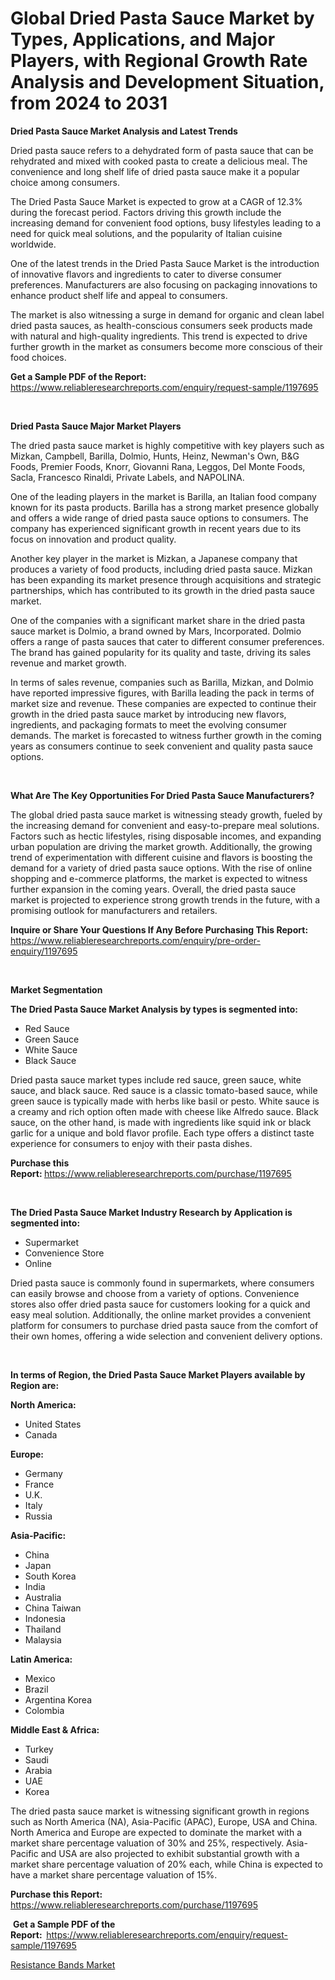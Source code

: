 <p><h1>Global Dried Pasta Sauce Market by Types, Applications, and Major Players, with Regional Growth Rate Analysis and Development Situation, from 2024 to 2031</h1></p><p><strong>Dried Pasta Sauce Market Analysis and Latest Trends</strong></p>
<p><p>Dried pasta sauce refers to a dehydrated form of pasta sauce that can be rehydrated and mixed with cooked pasta to create a delicious meal. The convenience and long shelf life of dried pasta sauce make it a popular choice among consumers.</p><p>The Dried Pasta Sauce Market is expected to grow at a CAGR of 12.3% during the forecast period. Factors driving this growth include the increasing demand for convenient food options, busy lifestyles leading to a need for quick meal solutions, and the popularity of Italian cuisine worldwide.</p><p>One of the latest trends in the Dried Pasta Sauce Market is the introduction of innovative flavors and ingredients to cater to diverse consumer preferences. Manufacturers are also focusing on packaging innovations to enhance product shelf life and appeal to consumers.</p><p>The market is also witnessing a surge in demand for organic and clean label dried pasta sauces, as health-conscious consumers seek products made with natural and high-quality ingredients. This trend is expected to drive further growth in the market as consumers become more conscious of their food choices.</p></p>
<p><strong>Get a Sample PDF of the Report:&nbsp;</strong> <a href="https://www.reliableresearchreports.com/enquiry/request-sample/1197695">https://www.reliableresearchreports.com/enquiry/request-sample/1197695</a></p>
<p>&nbsp;</p>
<p><strong>Dried Pasta Sauce Major Market Players</strong></p>
<p><p>The dried pasta sauce market is highly competitive with key players such as Mizkan, Campbell, Barilla, Dolmio, Hunts, Heinz, Newman's Own, B&G Foods, Premier Foods, Knorr, Giovanni Rana, Leggos, Del Monte Foods, Sacla, Francesco Rinaldi, Private Labels, and NAPOLINA. </p><p>One of the leading players in the market is Barilla, an Italian food company known for its pasta products. Barilla has a strong market presence globally and offers a wide range of dried pasta sauce options to consumers. The company has experienced significant growth in recent years due to its focus on innovation and product quality.</p><p>Another key player in the market is Mizkan, a Japanese company that produces a variety of food products, including dried pasta sauce. Mizkan has been expanding its market presence through acquisitions and strategic partnerships, which has contributed to its growth in the dried pasta sauce market.</p><p>One of the companies with a significant market share in the dried pasta sauce market is Dolmio, a brand owned by Mars, Incorporated. Dolmio offers a range of pasta sauces that cater to different consumer preferences. The brand has gained popularity for its quality and taste, driving its sales revenue and market growth.</p><p>In terms of sales revenue, companies such as Barilla, Mizkan, and Dolmio have reported impressive figures, with Barilla leading the pack in terms of market size and revenue. These companies are expected to continue their growth in the dried pasta sauce market by introducing new flavors, ingredients, and packaging formats to meet the evolving consumer demands. The market is forecasted to witness further growth in the coming years as consumers continue to seek convenient and quality pasta sauce options.</p></p>
<p>&nbsp;</p>
<p><strong>What Are The Key Opportunities For Dried Pasta Sauce Manufacturers?</strong></p>
<p><p>The global dried pasta sauce market is witnessing steady growth, fueled by the increasing demand for convenient and easy-to-prepare meal solutions. Factors such as hectic lifestyles, rising disposable incomes, and expanding urban population are driving the market growth. Additionally, the growing trend of experimentation with different cuisine and flavors is boosting the demand for a variety of dried pasta sauce options. With the rise of online shopping and e-commerce platforms, the market is expected to witness further expansion in the coming years. Overall, the dried pasta sauce market is projected to experience strong growth trends in the future, with a promising outlook for manufacturers and retailers.</p></p>
<p><strong>Inquire or Share Your Questions If Any Before Purchasing This Report:</strong> <a href="https://www.reliableresearchreports.com/enquiry/pre-order-enquiry/1197695">https://www.reliableresearchreports.com/enquiry/pre-order-enquiry/1197695</a></p>
<p>&nbsp;</p>
<p><strong>Market Segmentation</strong></p>
<p><strong>The Dried Pasta Sauce Market Analysis by types is segmented into:</strong></p>
<p><ul><li>Red Sauce</li><li>Green Sauce</li><li>White Sauce</li><li>Black Sauce</li></ul></p>
<p><p>Dried pasta sauce market types include red sauce, green sauce, white sauce, and black sauce. Red sauce is a classic tomato-based sauce, while green sauce is typically made with herbs like basil or pesto. White sauce is a creamy and rich option often made with cheese like Alfredo sauce. Black sauce, on the other hand, is made with ingredients like squid ink or black garlic for a unique and bold flavor profile. Each type offers a distinct taste experience for consumers to enjoy with their pasta dishes.</p></p>
<p><strong>Purchase this Report:&nbsp;</strong><a href="https://www.reliableresearchreports.com/purchase/1197695">https://www.reliableresearchreports.com/purchase/1197695</a></p>
<p>&nbsp;</p>
<p><strong>The Dried Pasta Sauce Market Industry Research by Application is segmented into:</strong></p>
<p><ul><li>Supermarket</li><li>Convenience Store</li><li>Online</li></ul></p>
<p><p>Dried pasta sauce is commonly found in supermarkets, where consumers can easily browse and choose from a variety of options. Convenience stores also offer dried pasta sauce for customers looking for a quick and easy meal solution. Additionally, the online market provides a convenient platform for consumers to purchase dried pasta sauce from the comfort of their own homes, offering a wide selection and convenient delivery options.</p></p>
<p>&nbsp;</p>
<p><strong>In terms of Region, the Dried Pasta Sauce Market Players available by Region are:</strong></p>
<p>
    <p> <strong> North America: </strong>
        <ul>
            <li>United States</li>
            <li>Canada</li>
        </ul>
        </p> 
    <p> <strong> Europe: </strong>
        <ul>
            <li>Germany</li>
            <li>France</li>
            <li>U.K.</li>
            <li>Italy</li>
            <li>Russia</li>
        </ul>
        </p> 
    <p> <strong> Asia-Pacific: </strong>
        <ul>
            <li>China</li>
            <li>Japan</li>
            <li>South Korea</li>
            <li>India</li>
            <li>Australia</li>
            <li>China Taiwan</li>
            <li>Indonesia</li>
            <li>Thailand</li>
            <li>Malaysia</li>
        </ul>
        </p> 
    <p> <strong> Latin America: </strong>
        <ul>
            <li>Mexico</li>
            <li>Brazil</li>
            <li>Argentina Korea</li>
            <li>Colombia</li>
        </ul>
        </p> 
    <p> <strong> Middle East & Africa: </strong>
        <ul>
            <li>Turkey</li>
            <li>Saudi</li>
            <li>Arabia</li>
            <li>UAE</li>
            <li>Korea</li>
        </ul>
    </p>
    </p>
<p><p>The dried pasta sauce market is witnessing significant growth in regions such as North America (NA), Asia-Pacific (APAC), Europe, USA and China. North America and Europe are expected to dominate the market with a market share percentage valuation of 30% and 25%, respectively. Asia-Pacific and USA are also projected to exhibit substantial growth with a market share percentage valuation of 20% each, while China is expected to have a market share percentage valuation of 15%.</p></p>
<p><strong>Purchase this Report: </strong><a href="https://www.reliableresearchreports.com/purchase/1197695">https://www.reliableresearchreports.com/purchase/1197695</a></p>
<p>&nbsp;<strong>Get a Sample PDF of the Report:&nbsp;&nbsp;</strong><a href="https://www.reliableresearchreports.com/enquiry/request-sample/1197695">https://www.reliableresearchreports.com/enquiry/request-sample/1197695</a></p>
<p><strong></strong></p>
<p><p><a href="https://github.com/santosh758595/Market-Research-Report-List-3/blob/main/resistance-bands-market.md">Resistance Bands Market</a></p></p>